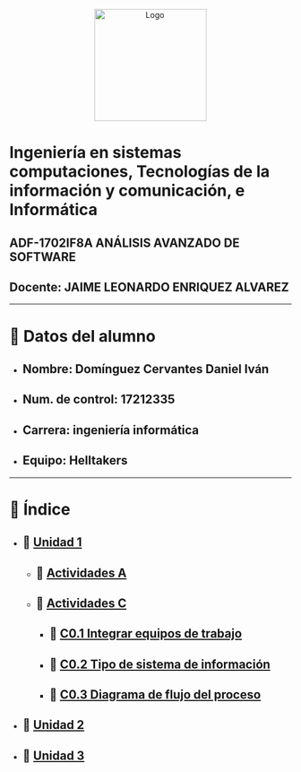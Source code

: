 <p align="center">
    <img alt="Logo" src="https://www.tijuana.tecnm.mx/wp-content/themes/tecnm/images/logo_TECT.png" width=200 height=200>
</p>

# Ingeniería en sistemas computaciones, Tecnologías de la información y comunicación, e Informática
## ADF-1702IF8A ANÁLISIS AVANZADO DE SOFTWARE
## Docente: JAIME LEONARDO ENRIQUEZ ALVAREZ
___
# :page_with_curl: Datos del alumno
- ## Nombre: Domínguez Cervantes Daniel Iván
- ## Num. de control: 17212335
- ## Carrera: ingeniería informática
- ## Equipo: Helltakers
___

# :floppy_disk: Índice 
- ## :file_folder: [Unidad 1](./Unidad_1)
    - ## :open_file_folder: [Actividades A](./Unidad_1/Actividades_A)
    - ## :open_file_folder: [Actividades C](./Unidad_1/Actividades_C)
        - ## :page_facing_up: [C0.1 Integrar equipos de trabajo](./Unidad_1/Actividades_C/C0.1_IntegrarEquiposDeTrabajo_DanielDominguez.md)
        - ## :page_facing_up: [C0.2  Tipo de sistema de información](./Unidad_1/Actividades_C/C0.2_Tipo_de_sistema_de_información_DanielDominguez.md)
        - ## :page_facing_up: [C0.3 Diagrama de flujo del proceso](./Unidad_1/Actividades_C/C0.3_DiagramaDeFlujoDelProceso_DanielDominguez.md)
- ## :file_folder: [Unidad 2](./Unidad_2)
- ## :file_folder: [Unidad 3](./Unidad_3)